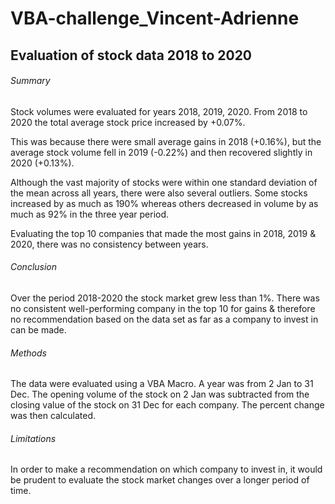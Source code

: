 # VBA-challenge_Vincent-Adrienne

## Evaluation of stock data 2018 to 2020

###### Summary
Stock volumes were evaluated for years 2018, 2019, 2020. From 2018 to 2020 the total average stock price increased by +0.07%.

This was because there were small average gains in 2018 (+0.16%), but the average stock volume fell in 2019 (-0.22%) and then recovered slightly in 2020 (+0.13%).

Although the vast majority of stocks were within one standard deviation of the mean across all years, there were also several outliers. 
Some stocks increased by as much as 190% whereas others decreased in volume by as much as 92% in the three year period.



Evaluating the top 10 companies that made the most gains in 2018, 2019 & 2020, there was no consistency between years.

###### Conclusion
Over the period 2018-2020 the stock market grew less than 1%. There was no consistent well-performing company in the top 10 for gains & therefore no recommendation based on the data set as far as a company to invest in can be made.

###### Methods
The data were evaluated using a VBA Macro. A year was from 2 Jan to 31 Dec. The opening volume of the stock on 2 Jan was subtracted from the closing value of the stock on 31 Dec for each company. The percent change was then calculated.

###### Limitations
In order to make a recommendation on which company to invest in, it would be prudent to evaluate the stock market changes over a longer period of time. 

